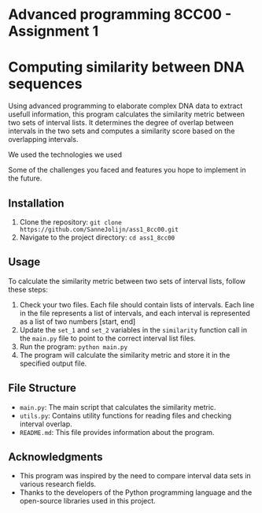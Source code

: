 # Advanced programming 8CC00 - Assignment 1
# Computing similarity between DNA sequences

Using advanced programming to elaborate complex DNA data to extract usefull information, this program calculates the similarity metric between two sets of interval lists. It determines the degree of overlap between intervals in the two sets and computes a similarity score based on the overlapping intervals. 

We used the technologies we used

Some of the challenges you faced and features you hope to implement in the future.

## Installation

1. Clone the repository: `git clone https://github.com/SanneJolijn/ass1_8cc00.git`
2. Navigate to the project directory: `cd ass1_8cc00`

## Usage

To calculate the similarity metric between two sets of interval lists, follow these steps:

1. Check your two files. Each file should contain lists of intervals. Each line in the file represents a list of intervals, and each interval is represented as a list of two numbers [start, end]
2. Update the `set_1` and `set_2` variables in the `similarity` function call in the `main.py` file to point to the correct interval list files.
3. Run the program: `python main.py`
4. The program will calculate the similarity metric and store it in the specified output file.

## File Structure

- `main.py`: The main script that calculates the similarity metric.
- `utils.py`: Contains utility functions for reading files and checking interval overlap.
- `README.md`: This file provides information about the program.

## Acknowledgments

- This program was inspired by the need to compare interval data sets in various research fields.
- Thanks to the developers of the Python programming language and the open-source libraries used in this project.
